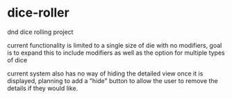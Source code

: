# dice-roller
dnd dice rolling project

current functionality is limited to a single size of die with no modifiers, goal is to expand this to include modifiers as well as the option for multiple types of dice

current system also has no way of hiding the detailed view once it is displayed, planning to add a "hide" button to allow the user to remove the details if they would like.

